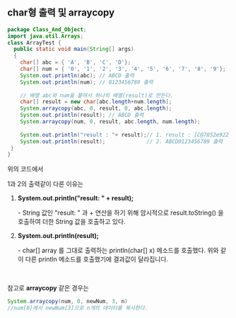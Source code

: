 ## char형 출력 및 arraycopy

```java
package Class_And_Object; 
import java.util.Arrays; 
class ArrayTest { 
  public static void main(String[] args)
  {
    char[] abc = { 'A', 'B', 'C', 'D'}; 
    char[] num = { '0', '1', '2', '3', '4', '5', '6', '7', '8', '9'}; 
    System.out.println(abc); // ABCD 출력
    System.out.println(num); // 0123456789 출력
      
    // 배열 abc와 num을 붙여서 하나의 배열(result)로 만든다. 
    char[] result = new char[abc.length+num.length]; 
    System.arraycopy(abc, 0, result, 0, abc.length);
    System.out.println(result);	// ABCD 출력
    System.arraycopy(num, 0, result, abc.length, num.length); 
      
    System.out.println("result : "+ result);// 1. result : [C@7852e922 출력
    System.out.println(result); 			// 2. ABCD0123456789 출력
 } 
} 
```

위의 코드에서

1과 2의 출력같이 다른 이유는

1. **System.out.println("result: " + result);**

   \- String 값인 "result: " 과 + 연산을 하기 위해 암시적으로 result.toString() 을 호출하여 더한 String 값을 호출하고 있다.

2. **System.out.println(result);** 

   \- char[] array 를 그대로 출력하는 println(char[] x) 메소드를 호출했다. 위와 같이 다른 println 메소드를 호출했기에 결과값이 달라집니다.

<br>

참고로 **arraycopy** 같은 경우는

```java
System.arraycopy(num, 0, newNum, 3, n)
//num[0]에서 newNum[3]으로 n개의 데이터를 복사한다.
```

